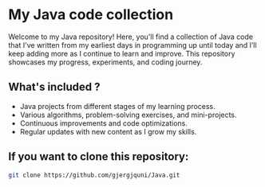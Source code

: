  # My Java code collection   

Welcome to my Java repository! Here, you'll find a collection of Java code that I've written from my earliest days in programming up until today and I’ll keep adding more as I continue to learn and improve. This repository showcases my progress, experiments, and coding journey.  

##  What's included ?  
- Java projects from different stages of my learning process.  
- Various algorithms, problem-solving exercises, and mini-projects.  
- Continuous improvements and code optimizations.  
- Regular updates with new content as I grow my skills.     

##  If you want to clone this repository:  
   ```bash
   git clone https://github.com/gjergjquni/Java.git

